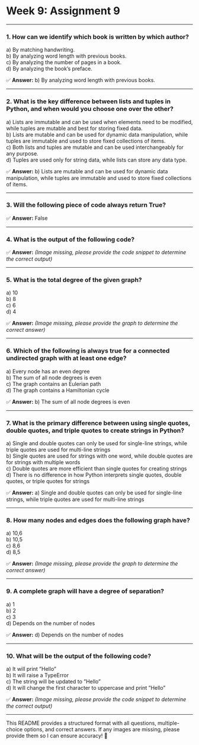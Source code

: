 # **Week 9: Assignment 9**  
---

### **1. How can we identify which book is written by which author?**  

a) By matching handwriting.  
b) By analyzing word length with previous books.  
c) By analyzing the number of pages in a book.  
d) By analyzing the book’s preface.  

✅ **Answer:** b) By analyzing word length with previous books.  

---

### **2. What is the key difference between lists and tuples in Python, and when would you choose one over the other?**  

a) Lists are immutable and can be used when elements need to be modified, while tuples are mutable and best for storing fixed data.  
b) Lists are mutable and can be used for dynamic data manipulation, while tuples are immutable and used to store fixed collections of items.  
c) Both lists and tuples are mutable and can be used interchangeably for any purpose.  
d) Tuples are used only for string data, while lists can store any data type.  

✅ **Answer:** b) Lists are mutable and can be used for dynamic data manipulation, while tuples are immutable and used to store fixed collections of items.  

---

### **3. Will the following piece of code always return True?**  

✅ **Answer:** False  

---

### **4. What is the output of the following code?**  

✅ **Answer:** *(Image missing, please provide the code snippet to determine the correct output)*  

---

### **5. What is the total degree of the given graph?**  

a) 10  
b) 8  
c) 6  
d) 4  

✅ **Answer:** *(Image missing, please provide the graph to determine the correct answer)*  

---

### **6. Which of the following is always true for a connected undirected graph with at least one edge?**  

a) Every node has an even degree  
b) The sum of all node degrees is even  
c) The graph contains an Eulerian path  
d) The graph contains a Hamiltonian cycle  

✅ **Answer:** b) The sum of all node degrees is even  

---

### **7. What is the primary difference between using single quotes, double quotes, and triple quotes to create strings in Python?**  

a) Single and double quotes can only be used for single-line strings, while triple quotes are used for multi-line strings  
b) Single quotes are used for strings with one word, while double quotes are for strings with multiple words  
c) Double quotes are more efficient than single quotes for creating strings  
d) There is no difference in how Python interprets single quotes, double quotes, or triple quotes for strings  

✅ **Answer:** a) Single and double quotes can only be used for single-line strings, while triple quotes are used for multi-line strings  

---

### **8. How many nodes and edges does the following graph have?**  

a) 10,6  
b) 10,5  
c) 8,6  
d) 8,5  

✅ **Answer:** *(Image missing, please provide the graph to determine the correct answer)*  

---

### **9. A complete graph will have a degree of separation?**  

a) 1  
b) 2  
c) 3  
d) Depends on the number of nodes  

✅ **Answer:** d) Depends on the number of nodes  

---

### **10. What will be the output of the following code?**  

a) It will print ”Hello”  
b) It will raise a TypeError  
c) The string will be updated to ”Hello”  
d) It will change the first character to uppercase and print ”Hello”  

✅ **Answer:** *(Image missing, please provide the code snippet to determine the correct output)*  

---

This README provides a structured format with all questions, multiple-choice options, and correct answers. If any images are missing, please provide them so I can ensure accuracy! 🚀
